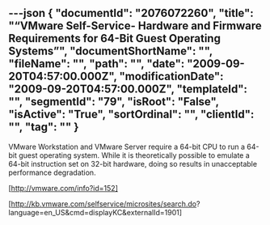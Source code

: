 ---json
{
  "documentId": "2076072260",
  "title": "“VMware Self-Service- Hardware and Firmware Requirements for 64-Bit Guest Operating Systems”",
  "documentShortName": "",
  "fileName": "",
  "path": "",
  "date": "2009-09-20T04:57:00.000Z",
  "modificationDate": "2009-09-20T04:57:00.000Z",
  "templateId": "",
  "segmentId": "79",
  "isRoot": "False",
  "isActive": "True",
  "sortOrdinal": "",
  "clientId": "",
  "tag": ""
}
---

VMware Workstation and VMware Server require a 64-bit CPU to run a 64-bit guest operating system. While it is theoretically possible to emulate a 64-bit instruction set on 32-bit hardware, doing so results in unacceptable performance degradation. 

[http://vmware.com/info?id=152]

[http://kb.vmware.com/selfservice/microsites/search.do?
    language=en_US&cmd=displayKC&externalId=1901]
